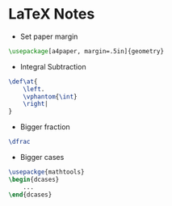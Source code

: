 # LaTeX Notes

- Set paper margin
```latex
\usepackage[a4paper, margin=.5in]{geometry}
```
- Integral Subtraction
```latex
\def\at{
    \left.
    \vphantom{\int}
    \right|
}
```
- Bigger fraction
```latex
\dfrac
```
- Bigger cases
```latex
\usepackge{mathtools}
\begin{dcases}
    ...
\end{dcases}
```
